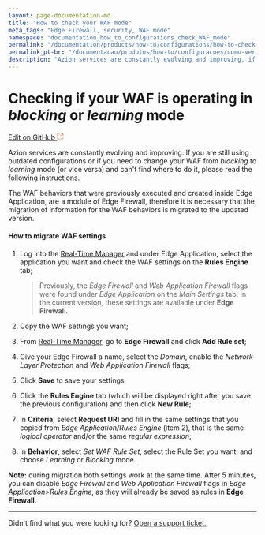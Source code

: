```yaml
---
layout: page-documentation-md
title: "How to check your WAF mode"
meta_tags: "Edge Firewall, security, WAF mode"
namespace: "documentation_how_to_configurations_check_WAF_mode"
permalink: "/documentation/products/how-to/configurations/how-to-check-your-WAF-mode/"
permalink_pt-br: "/documentacao/produtos/how-to/configuracoes/como-verificar-modo-do-seu-WAF/"
description: "Azion services are constantly evolving and improving, if you are using obsolete configurations check how to proceed."
---
```


# Checking if your WAF is operating in *blocking* or *learning* mode

[Edit on GitHub <svg width="14" height="14" xmlns="http://www.w3.org/2000/svg"><g fill="none" stroke="#F3652B"><path d="M4.81.71H.672v11.43H12.1V8.001" stroke-width=".8"/><path d="M6.87.786h5.155V5.94M6.31 6.5L12.026.786"/></g></svg>](https://github.com/aziontech/docs_en/edit/master/how-to/configurations/how-to-check-your-WAF-mode/2022-01-03-index.md)

Azion services are constantly evolving and improving. If you are still using outdated configurations or if you need to change your WAF from *blocking* to *learning* mode (or vice versa) and can't find where to do it, please read the following instructions.

The WAF behaviors that were previously executed and created inside Edge Application, are a module of Edge Firewall, therefore it is necessary that the migration of information for the WAF behaviors is migrated to the updated version.

#### How to migrate WAF settings

1. Log into the  [Real-Time Manager](https://manager.azion.com/) and under Edge Application, select the application you want and check the WAF settings on the **Rules Engine** tab;

   > Previously, the *Edge Firewall* and *Web Application Firewall* flags were found under *Edge Application* on the *Main Settings* tab. In the current version, these settings are available under **Edge Firewall**.

2. Copy the WAF settings you want;

3. From  [Real-Time Manager](https://manager.azion.com/), go to **Edge Firewall** and click **Add Rule set**;

4. Give your Edge Firewall a name, select the *Domain*, enable the *Network Layer Protection* and *Web Application Firewall* flags;

5. Click **Save** to save your settings; 

6. Click the **Rules Engine** tab (which will be displayed right after you save the previous configuration) and then click **New Rule**;

7. In **Criteria**, select **Request URI** and fill in the same settings that you copied from *Edge Application/Rules Engine* (item 2), that is the same *logical operator* and/or the same *regular expression*;

8. In **Behavior**, select *Set WAF Rule Set*, select the Rule Set you want, and choose *Learning* or *Blocking* mode.

**Note:** during migration both settings work at the same time. After 5 minutes, you can disable *Edge Firewall* and *Web Application Firewall* flags in *Edge Application>Rules Engine*, as they will already be saved as rules in **Edge Firewall**.

---

Didn't find what you were looking for? [Open a support ticket.](https://tickets.azion.com/)